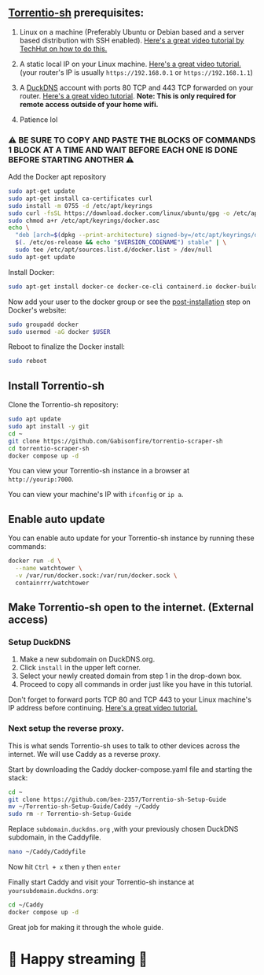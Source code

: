 ## [Torrentio-sh](https://github.com/Gabisonfire/torrentio-scraper-sh) prerequisites:

 1. Linux on a machine (Preferably Ubuntu or Debian based and a server based distribution with SSH enabled). [Here's a great video tutorial by TechHut on how to do this.](https://www.youtube.com/watch?v=K2m52F0S2w8) 
 
 2. A static local IP on your Linux machine. [Here's a great video tutorial.](https://www.youtube.com/watch?v=fayx4jWqyWk) (your router's IP is usually `https://192.168.0.1` or `https://192.168.1.1`)
 
 3. A [DuckDNS](https://www.duckdns.org/) account with ports 80 TCP and 443 TCP forwarded on your router. [Here's a great video tutorial](https://www.youtube.com/watch?v=B9jH8QPsVOw). ****Note: This is only required for remote access outside of your home wifi.****
 
 4. Patience lol

### ⚠️ BE SURE TO COPY AND PASTE THE BLOCKS OF COMMANDS 1 BLOCK AT A TIME AND WAIT BEFORE EACH ONE IS DONE BEFORE STARTING ANOTHER ⚠️

Add the Docker apt repository

```bash
sudo apt-get update
sudo apt-get install ca-certificates curl
sudo install -m 0755 -d /etc/apt/keyrings
sudo curl -fsSL https://download.docker.com/linux/ubuntu/gpg -o /etc/apt/keyrings/docker.asc
sudo chmod a+r /etc/apt/keyrings/docker.asc
echo \
  "deb [arch=$(dpkg --print-architecture) signed-by=/etc/apt/keyrings/docker.asc] https://download.docker.com/linux/ubuntu \
  $(. /etc/os-release && echo "$VERSION_CODENAME") stable" | \
  sudo tee /etc/apt/sources.list.d/docker.list > /dev/null
sudo apt-get update
```
Install Docker:
```bash
sudo apt-get install docker-ce docker-ce-cli containerd.io docker-buildx-plugin docker-compose-plugin docker-compose
```
Now add your user to the docker group or see the [post-installation](https://docs.docker.com/engine/install/linux-postinstall/) step on Docker's website:
```bash
sudo groupadd docker
sudo usermod -aG docker $USER
```
Reboot to finalize the Docker install:
```bash
sudo reboot
```

## Install Torrentio-sh

Clone the Torrentio-sh repository:
```bash
sudo apt update
sudo apt install -y git
cd ~
git clone https://github.com/Gabisonfire/torrentio-scraper-sh
cd torrentio-scraper-sh
docker compose up -d
```
You can view your Torrentio-sh instance in a browser at  `http://yourip:7000`.

You can view your machine's IP with `ifconfig`  or `ip a`.

## Enable auto update

You can enable auto update for your Torrentio-sh instance by running these commands:

```bash
docker run -d \
  --name watchtower \
  -v /var/run/docker.sock:/var/run/docker.sock \
  containrrr/watchtower
```

## Make Torrentio-sh open to the internet. (External access)

### Setup DuckDNS

 1. Make a new subdomain on DuckDNS.org.
 2. Click `install` in the upper left corner.
 3. Select your newly created domain from step 1 in the drop-down box.
 4. Proceed to copy all commands in order just like you have in this tutorial.

Don't forget to forward ports TCP 80 and TCP 443 to your Linux machine's IP address before continuing. [Here's a great video tutorial.](https://www.youtube.com/watch?v=B9jH8QPsVOw)

### Next setup the reverse proxy. 
This is what sends Torrentio-sh uses to talk to other devices across the internet. We will use Caddy as a reverse proxy.

Start by downloading the Caddy docker-compose.yaml file and starting the stack:
```bash
cd ~
git clone https://github.com/ben-2357/Torrentio-sh-Setup-Guide
mv ~/Torrentio-sh-Setup-Guide/Caddy ~/Caddy
sudo rm -r Torrentio-sh-Setup-Guide
```
Replace `subdomain.duckdns.org` ,with your previously chosen DuckDNS subdomain, in the Caddyfile.
```bash
nano ~/Caddy/Caddyfile
```
Now hit `Ctrl + x` then `y` then `enter`

Finally start Caddy and visit your Torrentio-sh instance at `yoursubdomain.duckdns.org`:
```bash
cd ~/Caddy
docker compose up -d
```

 Great job for making it through the whole guide.  
# 🎉 Happy streaming 🎉
